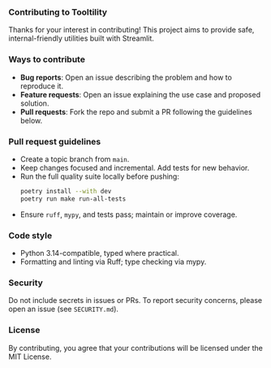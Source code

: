 ### Contributing to Tooltility

Thanks for your interest in contributing! This project aims to provide safe, internal-friendly utilities built with Streamlit.

### Ways to contribute
- **Bug reports**: Open an issue describing the problem and how to reproduce it.
- **Feature requests**: Open an issue explaining the use case and proposed solution.
- **Pull requests**: Fork the repo and submit a PR following the guidelines below.

### Pull request guidelines
- Create a topic branch from `main`.
- Keep changes focused and incremental. Add tests for new behavior.
- Run the full quality suite locally before pushing:
  ```bash
  poetry install --with dev
  poetry run make run-all-tests
  ```
- Ensure `ruff`, `mypy`, and tests pass; maintain or improve coverage.

### Code style
- Python 3.14-compatible, typed where practical.
- Formatting and linting via Ruff; type checking via mypy.

### Security
Do not include secrets in issues or PRs. To report security concerns, please open an issue (see `SECURITY.md`).

### License
By contributing, you agree that your contributions will be licensed under the MIT License.


